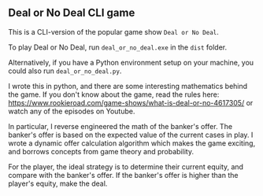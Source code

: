 ## Deal or No Deal CLI game

This is a CLI-version of the popular game show `Deal or No Deal`.

To play Deal or No Deal, run `deal_or_no_deal.exe` in the `dist` folder.

Alternatively, if you have a Python environment setup on your machine, you could also run `deal_or_no_deal.py`. 

I wrote this in python, and there are some interesting mathematics behind the game. If you don't know about the game, read the rules here: https://www.rookieroad.com/game-shows/what-is-deal-or-no-4617305/ or watch any of the episodes on Youtube. 

In particular, I reverse engineered the math of the banker's offer. The banker's offer is based on the expected value of the current cases in play. I wrote a dynamic offer calculation algorithm which makes the game exciting, and borrows concepts from game theory and probability.

For the player, the ideal strategy is to determine their current equity, and compare with the banker's offer. If the banker's offer is higher than the player's equity, make the deal.